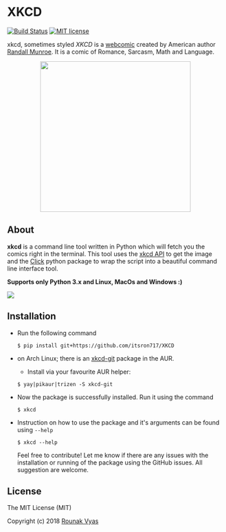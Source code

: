# XKCD

[![Build Status](https://travis-ci.org/itsron717/XKCD.svg?branch=master)](https://travis-ci.org/itsron717/XKCD)
[![MIT license](https://img.shields.io/badge/License-MIT-blue.svg)](https://lbesson.mit-license.org/)

<p></p>

xkcd, sometimes styled _XKCD_ is a [webcomic](https://en.wikipedia.org/wiki/Webcomic) created by American author [Randall Munroe](https://en.wikipedia.org/wiki/Randall_Munroe). It is a comic of Romance, Sarcasm, Math and Language.
<br>

<p align="center">
  <img src="assets/xkcd.png" width="350"/>
</p>

## About

**xkcd** is a command line tool written in Python which will fetch you the comics right in the terminal. This tool uses the [xkcd API](https://xkcd.com/json.html) to get the image and the [Click](http://click.pocoo.org/) python package to wrap the script into a beautiful command line interface tool.

 <p></p>
 
 **Supports only Python 3.x and Linux, MacOs and Windows :)**

<img src="https://media.giphy.com/media/1kI2yzft2DGTIypmwW/giphy.gif"/>

## Installation

- Run the following command

  ```
  $ pip install git+https://github.com/itsron717/XKCD
  ```

- on Arch Linux; there is an [xkcd-git](https://aur.archlinux.org/packages/xkcd-git/) package in the AUR.
  - Install via your favourite AUR helper:
  ```
  $ yay|pikaur|trizen -S xkcd-git
  ```

- Now the package is successfully installed. Run it using the command

  ```
  $ xkcd
  ```

- Instruction on how to use the package and it's arguments can be found using `--help`

  ```
  $ xkcd --help
  ```

  Feel free to contribute! Let me know if there are any issues with the installation or running of the package using the GitHub issues. All suggestion are welcome.

## License

The MIT License (MIT)

Copyright (c) 2018 [Rounak Vyas](https://www.linkedin.com/in/itsron143/)
